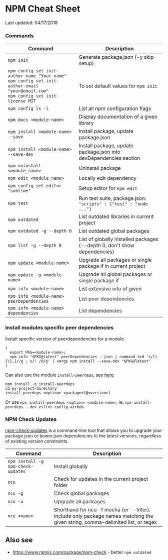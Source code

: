 # NPM Cheat Sheet

Last updated: 04/17/2018

### Commands

| Command                                   | Description                                                           |
| ---                                       | ---                                                                   |
| `npm init`                                | Generate package.json (-y skip setup)                                 |
| `npm config set init-author-name "Your name"`<br/>`npm config set init-author-email "your@email.com"`<br/>`npm config set init-license MIT`                                | To set default values for `npm init`                                                |
| `npm config ls -l`                        | List all npm configuration flags                                      |
| `npm docs <module-name>`                  | Display documentation of a given library                              |
| `npm install <module-name> --save`        | Install package, update package.json                                  |
| `npm install <module-name> --save-dev`    | Install package, update package.json into devDependencies section     |
| `npm uninstall <module_name>`             | Uninstall package                                                     |
| `npm edit <module_name>`                  | Locally edit dependency                                               |
| `npm config set editor "sublime"`         | Setup editor for `npm edit`                                           |
| `npm test`                                | Run test suite, package.json: `"scripts" : {"test" : "node ..."}`     |
| `npm outdated`                            | List outdated libraries in current project                            |
| `npm outdated -g --depth 0`               | List outdated global packages                                         |
| `npm list -g --depth 0`                   | List of globally installed packages (--depth 0, don't show dependencies)      |
| `npm update <module-name>`                | Upgrade all packages or single package if <module-name> in current project    |
| `npm update -g <module-name>`             | Upgrade all global packages or single package if <module-name>        |
| `npm info <module-name>`                  | List extensive info of given <module-name>                            |
| `npm info <module-name> peerDependencies` | List <module-name> peer dependencies                                  |
| `npm info <module-name> dependencies`     | List <module-name> dependencies                                       |


### Install modules specific peer dependencies

Install specific version of peerdependencies for a module.

```shell
(
  export PKG=<module-name>;
  npm info "$PKG@latest" peerDependencies --json | command sed 's/[\{\},]//g ; s/: /@/g' | xargs npm install --save-dev "$PKG@latest"
)
```

Can also use the module `install-peerdeps`, see [here](https://www.npmjs.com/package/install-peerdeps)

```shell
npm install -g install-peerdeps
cd my-project-directory
install-peerdeps <option> <package>[@<version>]
```

Or use `npx install-peerdeps <option> <module-name>`, ie. `npx install-peerdeps --dev eslint-config-airbnb`

### NPM Check Updates

[npm-check-updates](https://www.npmjs.com/package/npm-check-updates) is a command-line tool that allows you to upgrade your package.json or bower.json dependencies to the latest versions, regardless of existing version constraints.

| Command                                   | Description                                      |
| ---                                       | ---                                              |
| `npm install -g npm-check-updates`        | Install globally                                 |
| `ncu`                                     | Check for updates in the current project folder  |
| `ncu -g`                                  | Check global packages                            |
| `ncu -u`                                  | Upgrade all packages                             |
| `ncu <name>`                              | Shorthand for ncu -f mocha (or --filter), include only package names matching the given string, comma-delimited list, or regex   |


## Also see
* https://www.npmjs.com/package/npm-check - better `npm outdated`
